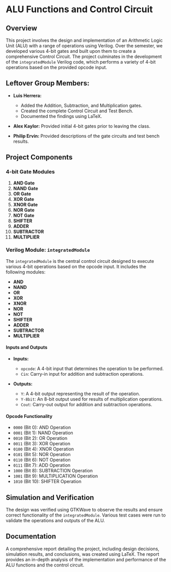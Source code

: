 # ALU Functions and Control Circuit

## Overview

This project involves the design and implementation of an Arithmetic Logic Unit (ALU) with a range of operations using Verilog. Over the semester, we developed various 4-bit gates and built upon them to create a comprehensive Control Circuit. The project culminates in the development of the `integratedModule` Verilog code, which performs a variety of 4-bit operations based on the provided opcode input.

## Leftover Group Members:
- **Luis Herrera:**
  - Added the Addition, Subtraction, and Multiplication gates.
  - Created the complete Control Circuit and Test Bench.
  - Documented the findings using LaTeX.
  
- **Alex Kaylor:** Provided initial 4-bit gates prior to leaving the class.
- **Philip Ervin:** Provided descriptions of the gate circuits and test bench results.


## Project Components

### 4-bit Gate Modules

1. **AND Gate**
2. **NAND Gate**
3. **OR Gate**
4. **XOR Gate**
5. **XNOR Gate**
6. **NOR Gate**
7. **NOT Gate**
8. **SHIFTER**
9. **ADDER**
10. **SUBTRACTOR**
11. **MULTIPLIER**

### Verilog Module: `integratedModule`

The `integratedModule` is the central control circuit designed to execute various 4-bit operations based on the opcode input. It includes the following modules:

- **AND**
- **NAND**
- **OR**
- **XOR**
- **XNOR**
- **NOR**
- **NOT**
- **SHIFTER**
- **ADDER**
- **SUBTRACTOR**
- **MULTIPLIER**

#### Inputs and Outputs

- **Inputs:**
  - `opcode`: A 4-bit input that determines the operation to be performed.
  - `Cin`: Carry-in input for addition and subtraction operations.

- **Outputs:**
  - `Y`: A 4-bit output representing the result of the operation.
  - `Y-8bit`: An 8-bit output used for results of multiplication operations.
  - `Cout`: Carry-out output for addition and subtraction operations.

#### Opcode Functionality

- `0000` (Bit 0): AND Operation
- `0001` (Bit 1): NAND Operation
- `0010` (Bit 2): OR Operation
- `0011` (Bit 3): XOR Operation
- `0100` (Bit 4): XNOR Operation
- `0101` (Bit 5): NOR Operation
- `0110` (Bit 6): NOT Operation
- `0111` (Bit 7): ADD Operation
- `1000` (Bit 8): SUBTRACTION Operation
- `1001` (Bit 9): MULTIPLICATION Operation
- `1010` (Bit 10): SHIFTER Operation

## Simulation and Verification

The design was verified using GTKWave to observe the results and ensure correct functionality of the `integratedModule`. Various test cases were run to validate the operations and outputs of the ALU.

## Documentation

A comprehensive report detailing the project, including design decisions, simulation results, and conclusions, was created using LaTeX. The report provides an in-depth analysis of the implementation and performance of the ALU functions and the control circuit.
